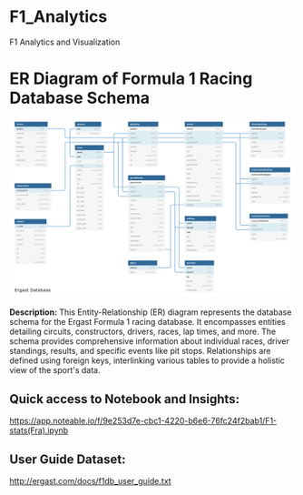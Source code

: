 # F1_Analytics
F1 Analytics and Visualization 

# ER Diagram of Formula 1 Racing Database Schema
![alt text](ergast_db.png)

**Description:**  This Entity-Relationship (ER) diagram represents the database schema for the Ergast Formula 1 racing database. It encompasses entities detailing circuits, constructors, drivers, races, lap times, and more. The schema provides comprehensive information about individual races, driver standings, results, and specific events like pit stops. Relationships are defined using foreign keys, interlinking various tables to provide a holistic view of the sport's data.

## Quick access to Notebook and Insights:
https://app.noteable.io/f/9e253d7e-cbc1-4220-b6e6-76fc24f2bab1/F1-stats(Fra).ipynb

## User Guide Dataset: 
http://ergast.com/docs/f1db_user_guide.txt
